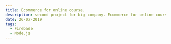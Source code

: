 ```yaml
---
title: Ecommerce for online course.
description: second project for big company. Ecommerce for online course automatic bla bla.
date: 26-07-2019
tags:
  - Firebase
  - Node.js
---
```


